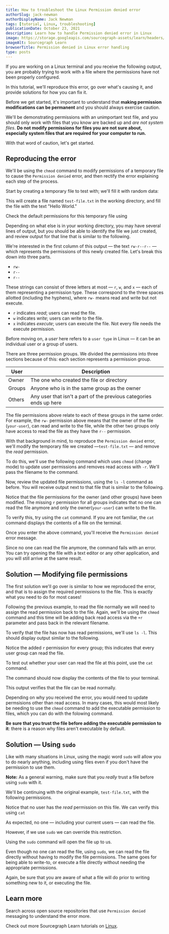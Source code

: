 ```yaml
---
title: How to troubleshoot the Linux Permission denied error
authorSlug: jack-newman
authorDisplayName: Jack Newman
tags: [tutorial, Linux, troubleshooting]
publicationDate: October 23, 2021
description: Learn how to handle Permission denied error in Linux
image: https://storage.googleapis.com/sourcegraph-assets/learn/headers/sourcegraph-learn-header.png
imageAlt: Sourcegraph Learn
browserTitle: Permission denied in Linux error handling
type: posts
---
```


If you are working on a Linux terminal and you receive the following output, you are probably trying to work with a file where the permissions have not been properly configured.

<OutputHighlighter
input='<filename>: Permission denied'
/>

In this tutorial, we'll reproduce this error, go over what's causing it, and provide solutions for how you can fix it.

Before we get started, it's important to understand that **making permission modifications can be permanent** and you should always exercise caution.

We'll be demonstrating permissions with an unimportant test file, and you should only work with files that you know are backed up and _are not system files_. **Do not modify permissions for files you are not sure about, especially system files that are required for your computer to run.**

With that word of caution, let's get started. 

## Reproducing the error

We'll be using the `chmod` command to modify permissions of a temporary file to cause the `Permission denied` error, and then rectify the error explaining each step of the process.

Start by creating a temporary file to test with; we'll fill it with random data:

<PrismSyntaxHighlighter
input='echo "Hello World" > test-file.txt'
matcher='test-file'
language='bash'
/>

This will create a file named `test-file.txt` in the working directory, and fill the file with the text "Hello World."

Check the default permissions for this temporary file using

<PrismSyntaxHighlighter
input='ls -l'
language='bash'
/>

Depending on what else is in your working directory, you may have several lines of output, but you should be able to identify the file we just created, and review output for that line that is similar to the following.

<OutputHighlighter
input='-rw-r--r--  1 your-user your-user    12 Oct 21 23:10 test-file.txt'
matcher='your-user'
/>

We're interested in the first column of this output — the text `rw-r--r--` — which represents the permissions of this newly created file. Let's break this down into three parts.

 - `rw-`
 - `r--`
 - `r--`

These strings can consist of three letters at most — `r`, `w`, and `x` — each of them representing a permission type. These correspond to the three spaces allotted (including the hyphens), where `rw-` means read and write but not execute. 
 
 - `r` indicates *read*; users can read the file.
 - `w` indicates *write*; users can write to the file.
 - `x` indicates *execute*; users can execute the file. Not every file needs the execute permission.

Before moving on, a *user* here refers to a `user type` in Linux — it can be an individual user or a group of users. 

There are three permission groups. We divided the permissions into three sections because of this: each section represents a permission group.

| User   | Description |
|--------|-------------|
| Owner  | The one who created the file or directory |
| Groups | Anyone who is in the same group as the owner |
| Others | Any user that isn't a part of the previous categories ends up here |

The file permissions above relate to each of these groups in the same order. For example, the `rw-` permission above means that the owner of the file (`your-user`), can read and write to the file, while the other two groups only have access to read the file as they have the `r--` permission. 

With that background in mind, to reproduce the `Permission denied` error, we'll modify the temporary file we created —`test-file.txt` — and remove
the *read* permission.

To do this, we'll use the following command which uses `chmod` (change mode) to update user permissions and removes read access with `-r`. We'll pass the filename to the command.

<PrismSyntaxHighlighter
input='chmod -r test-file.txt'
matcher='test-file'
language='bash'
/>

Now, review the updated file permissions, using the `ls -l` command as before. You will receive output next to that file that is similar to the following. 

<OutputHighlighter
input='--w-------  1 your-user your-user    12 Oct 21 23:10 test-file.txt'
matcher='your-user'
/>

Notice that the file permissions for the owner (and other groups) have been modified. The missing `r` permission for all groups indicates that no one can
read the file anymore and only the owner(`your-user`) can write to the file.

To verify this, try using the `cat` command. If you are not familiar, the `cat` command displays the contents of a file on the terminal. 

<PrismSyntaxHighlighter
input='cat test-file.txt'
matcher='test-file'
language='bash'
/>

Once you enter the above command, you'll receive the `Permission denied` error message.

<OutputHighlighter
input='cat: test-file.txt: Permission denied'
/>

Since no one can read the file anymore, the command fails with an error. You can try opening the file with a text editor or any other application, and you will still arrive at the same result.

## Solution — Modifying file permissions

The first solution we'll go over is similar to how we reproduced the error, and that is to assign the required permissions to the file. This is exactly what you need to do for most cases!

Following the previous example, to read the file normally we will need to assign the read permission back to the file. Again, we'll be using the `chmod` 
command and this time will be adding back read access via the `+r` parameter and pass back in the relevant filename. 

<PrismSyntaxHighlighter
input='chmod +r test-file.txt'
language='bash'
matcher='test-file'
/>

To verify that the file has now has read permissions, we'll use `ls -l`. This should display output similar to the following.

<OutputHighlighter
input='-rw-r--r--  1 your-user your-user    12 Oct 21 23:10 test-file.txt'
matcher='your-user'
/>

Notice the added `r` permission for every group; this indicates that every user group can read the file.

To test out whether your user can read the file at this point, use the `cat` command.

<PrismSyntaxHighlighter
input='cat test-file.txt'
matcher='test-file'
language='bash'
/>

The command should now display the contents of the file to your terminal.

<OutputHighlighter
input='Hello World'
/>

This output verifies that the file can be read normally.

Depending on why you received the error, you would need to update permsisions other than read access. In many cases, this would most likely be needing to use the `chmod` command to add the executable permission to files, which you can do with the folowing command.

<PrismSyntaxHighlighter
input='chmod +x filename'
language='bash'
matcher='filename'
/>

**Be sure that you trust the file before adding the executable permission to it**: there is a reason why files aren't executable by default.

## Solution — Using `sudo`

Like with many situations in Linux, using the magic word `sudo` will allow you to do nearly anything, including using files even if you don't have the permission to use them.

**Note:** As a general warning, make sure that you _really_ trust a file before using `sudo` with it.

We'll be continuing with the original example, `test-file.txt`, with the following permissions.

<OutputHighlighter
input='--w-------  1 your-user your-user    12 Oct 21 23:10 test-file.txt'
matcher='your-user'
/>

Notice that no user has the *read* permission on this file. We can verify this using `cat`

<PrismSyntaxHighlighter
input='cat test-file.txt'
matcher='test-file'
language='bash'
/>

<OutputHighlighter
input='cat: test-file.txt: Permission denied'
matcher='test-file'
/>

As expected, no one — including your current users — can read the file.

However, if we use `sudo` we can override this restriction.

<PrismSyntaxHighlighter
input='sudo cat test-file.txt'
matcher='test-file'
language='bash'
/>

Using the `sudo` command will open the file up to us. 

<OutputHighlighter
input='Hello World'
/>

Even though no one can read the file, using `sudo`, we can read the file directly without having to modify the file permissions. The same goes for being able to write-to, or execute a file directly without needing the appropriate permissions.

Again, be sure that you are aware of what a file will do prior to writing something new to it, or executing the file. 

## Learn more

Search across open source repositories that use `Permission denied` messaging to understand the error more.

<SourcegraphSearch query="Permission denied" patternType="literal"/>

Check out more Sourcegraph Learn tutorials on [Linux](https://learn.sourcegraph.com/tags/linux).
